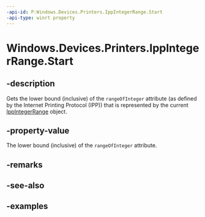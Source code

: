 ```yaml
---
-api-id: P:Windows.Devices.Printers.IppIntegerRange.Start
-api-type: winrt property
---
```


# Windows.Devices.Printers.IppIntegerRange.Start

<!--
public int Start { get; }
-->


## -description

Gets the lower bound (inclusive) of the `rangeOfInteger` attribute (as defined by the Internet Printing Protocol (IPP)) that is represented by the current [IppIntegerRange](ippintegerrange.md) object.

## -property-value

The lower bound (inclusive) of the `rangeOfInteger` attribute.

## -remarks

## -see-also

## -examples


